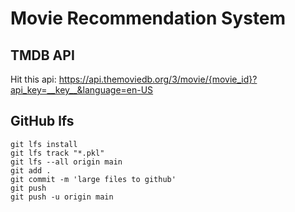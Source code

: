 # Movie Recommendation System

## TMDB API
Hit this api:
https://api.themoviedb.org/3/movie/{movie_id}?api_key=__key__&language=en-US

## GitHub lfs
```
git lfs install
git lfs track "*.pkl"
git lfs --all origin main
git add .
git commit -m 'large files to github'
git push
git push -u origin main
```
